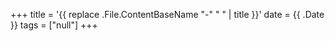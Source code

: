 +++
title = '{{ replace .File.ContentBaseName "-" " " | title }}'
date = {{ .Date }}
tags = ["null"]
+++

